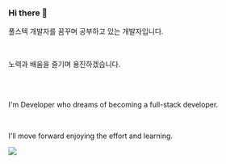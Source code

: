 ### Hi there 👋

<!--
**developer1116/developer1116** is a ✨ _special_ ✨ repository because its `README.md` (this file) appears on your GitHub profile.

Here are some ideas to get you started:

- 🔭 I’m currently working on ...
- 🌱 I’m currently learning ...
- 👯 I’m looking to collaborate on ...
- 🤔 I’m looking for help with ...
- 💬 Ask me about ...
- 📫 How to reach me: ...
- 😄 Pronouns: ...
- ⚡ Fun fact: ...
-->

<p>풀스텍 개발자를 꿈꾸며 공부하고 있는 개발자입니다.</p>
</br>
<p>노력과 배움을 즐기며 용진하겠습니다.</p>
</br>
</br>
<p>I'm Developer who dreams of becoming a full-stack developer.</p>
</br>
<p>I'll move forward enjoying the effort and learning.</p>
<img src="https://img.shields.io/badge/JavaScript-F7DF1E?style=flat-square&logo=JavaScript&logoColor=white"/>
